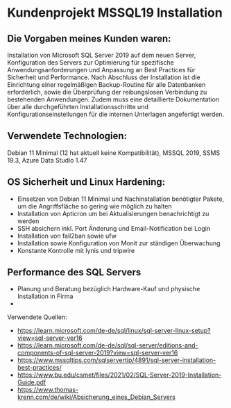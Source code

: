 # Kundenprojekt MSSQL19 Installation

## Die Vorgaben meines Kunden waren: 
Installation von Microsoft SQL Server 2019 auf dem neuen Server, Konfiguration des Servers zur Optimierung für spezifische Anwendungsanforderungen und Anpassung an Best Practices für Sicherheit und Performance. Nach Abschluss der Installation ist die Einrichtung einer regelmäßigen Backup-Routine für alle Datenbanken erforderlich, sowie die Überprüfung der reibungslosen Verbindung zu bestehenden Anwendungen. Zudem muss eine detaillierte Dokumentation über alle durchgeführten Installationsschritte und Konfigurationseinstellungen für die internen Unterlagen angefertigt werden.

## Verwendete Technologien:
Debian 11 Minimal (12 hat aktuell keine Kompatibilität), MSSQL 2019, SSMS 19.3, Azure Data Studio 1.47

## OS Sicherheit und Linux Hardening:
- Einsetzen von Debian 11 Minimal und Nachinstallation benötigter Pakete, um die Angriffsfläche so gering wie möglich zu halten
- Installation von Apticron um bei Aktualisierungen benachrichtigt zu werden
- SSH absichern inkl. Port Änderung und Email-Notification bei Login
- Installation von fail2ban sowie ufw
- Installation sowie Konfiguration von Monit zur ständigen Überwachung
- Konstante Kontrolle mit lynis und tripwire

## Performance des SQL Servers
- Planung und Beratung bezüglich Hardware-Kauf und physische Installation in Firma
- 














Verwendete Quellen:
- https://learn.microsoft.com/de-de/sql/linux/sql-server-linux-setup?view=sql-server-ver16
- https://learn.microsoft.com/de-de/sql/sql-server/editions-and-components-of-sql-server-2019?view=sql-server-ver16
- https://www.mssqltips.com/sqlservertip/4891/sql-server-installation-best-practices/
- https://www.bu.edu/csmet/files/2021/02/SQL-Server-2019-Installation-Guide.pdf
- https://www.thomas-krenn.com/de/wiki/Absicherung_eines_Debian_Servers
